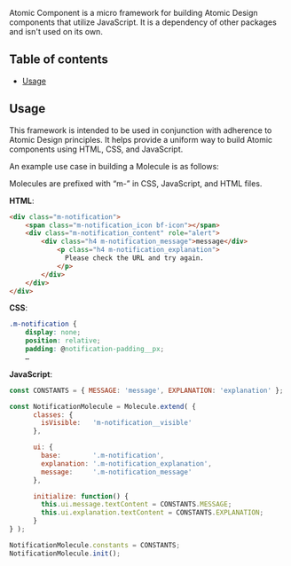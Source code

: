 Atomic Component is a micro framework for building Atomic Design components
that utilize JavaScript. It is a dependency of other packages and isn't used
on its own.


## Table of contents

- [Usage](#Usage)


## Usage

This framework is intended to be used in conjunction with adherence to
Atomic Design principles.
It helps provide a uniform way to build Atomic components using
HTML, CSS, and JavaScript.

An example use case in building a Molecule is as follows:

Molecules are prefixed with “m-” in CSS, JavaScript, and HTML files.

**HTML**:

```html
<div class="m-notification">
    <span class="m-notification_icon bf-icon"></span>
    <div class="m-notification_content" role="alert">
        <div class="h4 m-notification_message">message</div>
            <p class="h4 m-notification_explanation">
              Please check the URL and try again.
            </p>
        </div>
    </div>
</div>
```

**CSS**:

```css
.m-notification {
    display: none;
    position: relative;
    padding: @notification-padding__px;
    …
```

**JavaScript**:

```js
const CONSTANTS = { MESSAGE: 'message', EXPLANATION: 'explanation' };

const NotificationMolecule = Molecule.extend( {
      classes: {
        isVisible:   'm-notification__visible'
      },

      ui: {
        base:        '.m-notification',
        explanation: '.m-notification_explanation',
        message:     '.m-notification_message'
      },

      initialize: function() {
        this.ui.message.textContent = CONSTANTS.MESSAGE;
        this.ui.explanation.textContent = CONSTANTS.EXPLANATION;
      }
} );

NotificationMolecule.constants = CONSTANTS;
NotificationMolecule.init();
```
